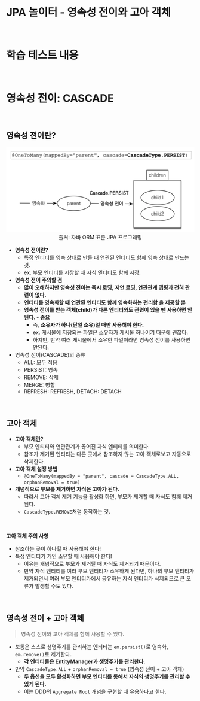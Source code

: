 # JPA 놀이터 - 영속성 전이와 고아 객체

<br>

# 학습 테스트 내용

<br>

# 영속성 전이: CASCADE

<br>

## 영속성 전이란?

<p align="center"><img src="./image/cascade.png"><br>출처: 자바 ORM 표준 JPA 프로그래밍</p>

* **영속성 전이란?**
  * 특정 엔티티를 영속 상태로 만들 때 연관된 엔티티도 함께 영속 상태로 만드는 것.
  * ex. 부모 엔티티를 저장할 때 자식 엔티티도 함께 저장.
* **영속성 전이 주의할 점**
  * **많이 오해하지만 영속성 전이는 즉시 로딩, 지연 로딩, 연관관계 맵핑과 전혀 관련이 없다.**
  * **엔티티를 영속화할 때 연관된 엔티티도 함께 영속화하는 편리함 을 제공할 뿐**
  * **영속성 전이를 받는 객체(child)가 다른 엔티티와도 관련이 있을 땐 사용하면 안된다. - 중요**
    * 즉, **소유자가 하나(단일 소유)일 때만 사용해야 한다.**
    * ex. 게시물에 저장되는 파일은 소유자가 게시물 하나이기 때문에 괜찮다.
    * 하지만, 만약 여러 게시물에서 소유한 파일이라면 영속성 전이를 사용하면 안된다.
* 영속성 전이(CASCADE)의 종류
  * ALL: 모두 적용
  * PERSIST: 영속
  * REMOVE: 삭제
  * MERGE: 병합
  * REFRESH: REFRESH, DETACH: DETACH

<br>

## 고아 객체

* **고아 객체란?**
  * 부모 엔티티와 연관관계가 끊어진 자식 엔티티를 의미한다.
  * 참조가 제거된 엔티티는 다른 곳에서 참조하지 않는 고아 객체로보고 자동으로 삭제한다.
* **고아 객체 설정 방법**
  * `@OneToMany(mappedBy = "parent", cascade = CascadeType.ALL, orphanRemoval = true)`
* **개념적으로 부모를 제거하면 자식은 고아가 된다.**
  * 따라서 고아 객체 제거 기능을 활성화 하면, 부모가 제거할 때 자식도 함께 제거된다.
  * `CascadeType.REMOVE`처럼 동작하는 것.

<br>

**고아 객체 주의 사항**

* 참조하는 곳이 하나힐 때 사용해야 한다!
* 특정 엔티티가 개인 소유할 때 사용해야 한다!
  * 이유는 개념적으로 부모가 제거될 때 자식도 제거되기 때문이다.
  * 만약 자식 엔티티를 여러 부모 엔티티가 소유하게 된다면, 하나의 부모 엔티티가 제거되면서 여러 부모 엔티티가에서 공유하는 자식 엔티티가 삭제되므로 큰 오류가 발생할 수도 있다.

<br>

## 영속성 전이 + 고아 객체
> 영속성 전이와 고아 객체를 함께 사용할 수 있다.

* 보통은 스스로 생명주기를 관리하는 엔티티는 `em.persist()`로 영속화, `em.remove()`로 제거한다.
  * **각 엔티티들은 EntityManager가 생명주기를 관리한다.**
* 만약 `CascadeType.ALL` + `orphanRemoval = true` (영속성 전이 + 고아 객체)
  * **두 옵션을 모두 활성화하면 부모 엔티티를 통해서 자식의 생명주기를 관리할 수 있게 된다.**
  * 이는 DDD의 `Aggregate Root` 개념을 구현할 때 유용하다고 한다.
